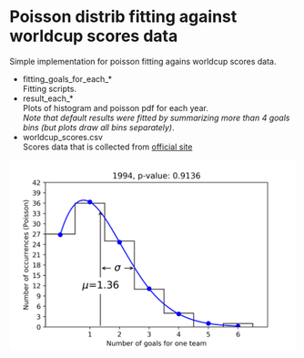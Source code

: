 # Poisson distrib fitting against worldcup scores data

Simple implementation for poisson fitting agains worldcup scores data.

- fitting_goals_for_each_\* <br>
 Fitting scripts. <br>
- result_each_\* <br>
 Plots of histogram and poisson pdf for each year. <br>
 *Note that default results were fitted by summarizing more than 4 goals bins (but plots draw all bins separately)*.
- worldcup_scores.csv <br>
 Scores data that is collected from [official site](http://www.fifa.com/fifa-tournaments/statistics-and-records/worldcup/index.html)

![1994](/result_each_team/1994.png)
